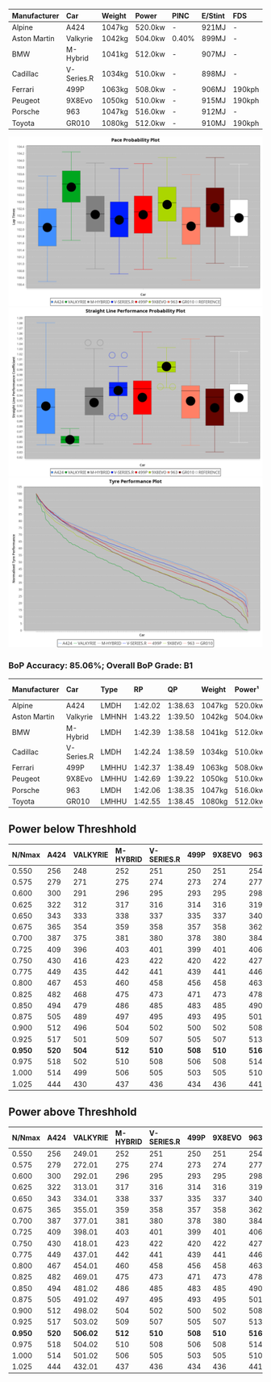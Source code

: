 | Manufacturer | Car        | Weight | Power   | PINC    | E/Stint | FDS     |
|:-|:-|:-|:-|:-|:-|:-|
| Alpine       | A424       | 1047kg | 520.0kw |    -    | 921MJ   |    -    |
| Aston Martin | Valkyrie   | 1042kg | 504.0kw | 0.40%   | 899MJ   |    -    |
| BMW          | M-Hybrid   | 1041kg | 512.0kw |    -    | 907MJ   |    -    |
| Cadillac     | V-Series.R | 1034kg | 510.0kw |    -    | 898MJ   |    -    |
| Ferrari      | 499P       | 1063kg | 508.0kw |    -    | 906MJ   | 190kph  |
| Peugeot      | 9X8Evo     | 1050kg | 510.0kw |    -    | 915MJ   | 190kph  |
| Porsche      | 963        | 1047kg | 516.0kw |    -    | 912MJ   |    -    |
| Toyota       | GR010      | 1080kg | 512.0kw |    -    | 910MJ   | 190kph  |

![PACECHART](./IMG/CUSTOM.png)
![STRAIGHTLINEPERFORMANCECHART](./IMG/CUSTOM_sp.png)
![TYREPERFORMANCECHART](./IMG/CUSTOM_tw.png)

### BoP Accuracy: 85.06%; Overall BoP Grade: B1
| Manufacturer | Car        | Type  | RP      | QP      | Weight | Power¹  | Threshhold | PINC    | Power²   | E/Stint | AVG Vmax  | FDS     | RDLC | L/Stint | BOP-Grade | Model Accuracy | Model Points | Match%  | SimDiff |
|:-|:-|:-|:-|:-|:-|:-|:-|:-|:-|:-|:-|:-|:-|:-|:-|:-|:-|:-|:-|
| Alpine       | A424       | LMDH  | 1:42.02 | 1:38.63 | 1047kg | 520.0kw | 210.0kph   |    -    | 520.00kw |  921MJ  | 306.03kph |    -    | 1.03 | 33      | -B2       | 99.37%         | 2056         | 80.79%  | -0.30   |
| Aston Martin | Valkyrie   | LMHNH | 1:43.22 | 1:39.50 | 1042kg | 504.0kw | 250.0kph   | 0.40%   | 506.00kw |  899MJ  | 293.78kph |    -    | 1.05 | 33      | +Ω1       | 100.00%        | 247          | 41.81%  | +0.04   |
| BMW          | M-Hybrid   | LMDH  | 1:42.39 | 1:38.58 | 1041kg | 512.0kw | 210.0kph   |    -    | 512.00kw |  907MJ  | 307.58kph |    -    | 1.04 | 33      | ~A1       | 99.20%         | 3081         | 99.84%  | -0.27   |
| Cadillac     | V-Series.R | LMDH  | 1:42.24 | 1:38.59 | 1034kg | 510.0kw | 210.0kph   |    -    | 510.00kw |  898MJ  | 309.56kph |    -    | 1.04 | 33      | -A2       | 99.22%         | 5358         | 92.02%  | +0.36   |
| Ferrari      | 499P       | LMHHU | 1:42.37 | 1:38.49 | 1063kg | 508.0kw | 210.0kph   |    -    | 508.00kw |  906MJ  | 306.86kph | 190kph  | 1.04 | 33      | ~A1       | 99.93%         | 6954         | 98.60%  | -0.03   |
| Peugeot      | 9X8Evo     | LMHHU | 1:42.69 | 1:39.22 | 1050kg | 510.0kw | 210.0kph   |    -    | 510.00kw |  915MJ  | 318.48kph | 190kph  | 1.01 | 33      | +B2       | 100.00%        | 1458         | 84.70%  | +0.26   |
| Porsche      | 963        | LMDH  | 1:42.06 | 1:38.35 | 1047kg | 516.0kw | 210.0kph   |    -    | 516.00kw |  912MJ  | 307.30kph |    -    | 1.03 | 33      | -B2       | 99.87%         | 14199        | 82.74%  | -0.10   |
| Toyota       | GR010      | LMHHU | 1:42.55 | 1:38.45 | 1080kg | 512.0kw | 210.0kph   |    -    | 512.00kw |  910MJ  | 302.97kph | 190kph  | 1.03 | 33      | ~A1       | 99.92%         | 5012         | 100.00% | +0.06   |

## Power below Threshhold
| N/Nmax    | A424    | VALKYRIE | M-HYBRID | V-SERIES.R | 499P    | 9X8EVO  | 963     | GR010   |
|:-|:-|:-|:-|:-|:-|:-|:-|:-|
|  0.550    |  256    |  248     |  252     |  251       |  250    |  251    |  254    |  252    |
|  0.575    |  279    |  271     |  275     |  274       |  273    |  274    |  277    |  275    |
|  0.600    |  300    |  291     |  296     |  295       |  293    |  295    |  298    |  296    |
|  0.625    |  322    |  312     |  317     |  316       |  314    |  316    |  319    |  317    |
|  0.650    |  343    |  333     |  338     |  337       |  335    |  337    |  340    |  338    |
|  0.675    |  365    |  354     |  359     |  358       |  357    |  358    |  362    |  359    |
|  0.700    |  387    |  375     |  381     |  380       |  378    |  380    |  384    |  381    |
|  0.725    |  409    |  396     |  403     |  401       |  399    |  401    |  406    |  403    |
|  0.750    |  430    |  416     |  423     |  422       |  420    |  422    |  427    |  423    |
|  0.775    |  449    |  435     |  442     |  441       |  439    |  441    |  446    |  442    |
|  0.800    |  467    |  453     |  460     |  458       |  456    |  458    |  463    |  460    |
|  0.825    |  482    |  468     |  475     |  473       |  471    |  473    |  478    |  475    |
|  0.850    |  494    |  479     |  486     |  485       |  483    |  485    |  490    |  486    |
|  0.875    |  505    |  489     |  497     |  495       |  493    |  495    |  501    |  497    |
|  0.900    |  512    |  496     |  504     |  502       |  500    |  502    |  508    |  504    |
|  0.925    |  517    |  501     |  509     |  507       |  505    |  507    |  513    |  509    |
| **0.950** | **520** | **504**  | **512**  | **510**    | **508** | **510** | **516** | **512** |
|  0.975    |  518    |  502     |  510     |  508       |  506    |  508    |  514    |  510    |
|  1.000    |  514    |  499     |  506     |  505       |  503    |  505    |  510    |  506    |
|  1.025    |  444    |  430     |  437     |  436       |  434    |  436    |  441    |  437    |

## Power above Threshhold
| N/Nmax    | A424    | VALKYRIE   | M-HYBRID | V-SERIES.R | 499P    | 9X8EVO  | 963     | GR010   |
|:-|:-|:-|:-|:-|:-|:-|:-|:-|
|  0.550    |  256    |  249.01    |  252     |  251       |  250    |  251    |  254    |  252    |
|  0.575    |  279    |  272.01    |  275     |  274       |  273    |  274    |  277    |  275    |
|  0.600    |  300    |  292.01    |  296     |  295       |  293    |  295    |  298    |  296    |
|  0.625    |  322    |  313.01    |  317     |  316       |  314    |  316    |  319    |  317    |
|  0.650    |  343    |  334.01    |  338     |  337       |  335    |  337    |  340    |  338    |
|  0.675    |  365    |  355.01    |  359     |  358       |  357    |  358    |  362    |  359    |
|  0.700    |  387    |  377.01    |  381     |  380       |  378    |  380    |  384    |  381    |
|  0.725    |  409    |  398.01    |  403     |  401       |  399    |  401    |  406    |  403    |
|  0.750    |  430    |  418.01    |  423     |  422       |  420    |  422    |  427    |  423    |
|  0.775    |  449    |  437.01    |  442     |  441       |  439    |  441    |  446    |  442    |
|  0.800    |  467    |  454.01    |  460     |  458       |  456    |  458    |  463    |  460    |
|  0.825    |  482    |  469.01    |  475     |  473       |  471    |  473    |  478    |  475    |
|  0.850    |  494    |  481.02    |  486     |  485       |  483    |  485    |  490    |  486    |
|  0.875    |  505    |  491.02    |  497     |  495       |  493    |  495    |  501    |  497    |
|  0.900    |  512    |  498.02    |  504     |  502       |  500    |  502    |  508    |  504    |
|  0.925    |  517    |  503.02    |  509     |  507       |  505    |  507    |  513    |  509    |
| **0.950** | **520** | **506.02** | **512**  | **510**    | **508** | **510** | **516** | **512** |
|  0.975    |  518    |  504.02    |  510     |  508       |  506    |  508    |  514    |  510    |
|  1.000    |  514    |  501.02    |  506     |  505       |  503    |  505    |  510    |  506    |
|  1.025    |  444    |  432.01    |  437     |  436       |  434    |  436    |  441    |  437    |
